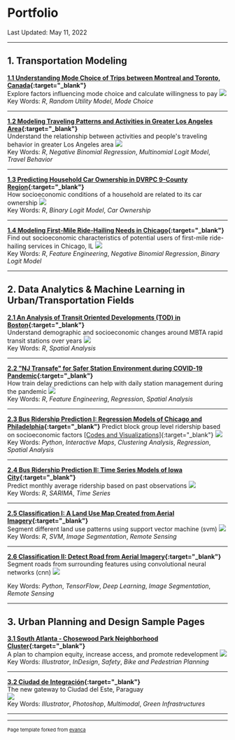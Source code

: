 # Portfolio
Last Updated: May 11, 2022   

---
## 1. Transportation Modeling

**[1.1 Understanding Mode Choice of Trips between Montreal and Toronto, Canada](contents/Portfolio-CanadaModeChoice.pdf){:target="_blank"}**   
Explore factors influencing mode choice and calculate willingness to pay
<img src="images/Portfolio-CanadaModeChoice.jpg?raw=true"/>   
Key Words: *R*, *Random Utility Model*, *Mode Choice*

---
**[1.2 Modeling Traveling Patterns and Activities in Greater Los Angeles Area](contents/Portfolio-LATravelingPattern.pdf){:target="_blank"}**   
Understand the relationship between activities and people's traveling behavior in greater Los Angeles area
<img src="images/Portfolio-LATravelPattern.jpg?raw=true"/>   
Key Words: *R*, *Negative Binomial Regression*, *Multinomial Logit Model*, *Travel Behavior*

---
**[1.3 Predicting Household Car Ownership in DVRPC 9-County Region](contents/Portfolio-DVRPCCarOwnership.pdf){:target="_blank"}**   
How socioeconomic conditions of a household are related to its car ownership
<img src="images/Portfolio-DVRPCCarOwnership.jpg?raw=true"/>   
Key Words: *R*, *Binary Logit Model*, *Car Ownership*

---
**[1.4 Modeling First-Mile Ride-Hailing Needs in Chicago](contents/Portfolio-RideHail.pdf){:target="_blank"}**   
Find out socioeconomic characteristics of potential users of first-mile ride-hailing services in Chicago, IL
<img src="images/Portfolio-RideHail.jpg?raw=true"/>   
Key Words: *R*, *Feature Engineering*, *Negative Binomial Regression*, *Binary Logit Model*

---
## 2. Data Analytics & Machine Learning in Urban/Transportation Fields

**[2.1 An Analysis of Transit Oriented Developments (TOD) in Boston](contents/Portfolio_BostonTOD.html){:target="_blank"}**   
Understand demographic and socioeconomic changes around MBTA rapid transit stations over years
<img src="images/Portfolio-BostonTOD.jpg?raw=true"/>   
Key Words: *R*, *Spatial Analysis*

---
**[2.2 "NJ Transafe" for Safer Station Environment during COVID-19 Pandemic](contents/Portfolio-NJTransafe_1.pdf){:target="_blank"}**   
How train delay predictions can help with daily station management during the pandemic
<img src="images/Portfolio-NJTransafe.jpg?raw=true"/>   
Key Words: *R*, *Feature Engineering*, *Regression*, *Spatial Analysis*

---
**[2.3 Bus Ridership Prediction I: Regression Models of Chicago and Philadelphia](https://github.com/jiamintan/final-project-city-hall-llc){:target="_blank"}**
Predict block group level ridership based on socioeconomic factors [\[Codes and Visualizations\]](contents/Portfolio-BusRidership_I_Codes.html){:target="_blank"}
<img src="images/Portfolio-BusRidership_I.jpg?raw=true"/>   
Key Words: *Python*, *Interactive Maps*, *Clustering Analysis*, *Regression*, *Spatial Analysis*

---
**[2.4 Bus Ridership Prediction II: Time Series Models of Iowa City](contents/Portfolio-TimeSeries.pdf){:target="_blank"}**   
Predict monthly average ridership based on past observations
<img src="images/Portfolio-BusRidership_II.jpg?raw=true"/>   
Key Words: *R*, *SARIMA*, *Time Series*

---
**[2.5 Classification I: A Land Use Map Created from Aerial Imagery](contents/Portfolio-Classification_I.pdf){:target="_blank"}**   
Segment different land use patterns using support vector machine (svm)
<img src="images/Portfolio-Classification_I.jpg?raw=true"/>   
Key Words: *R*, *SVM*, *Image Segmentation*, *Remote Sensing*

---
**[2.6 Classification II: Detect Road from Aerial Imagery](https://github.com/CPLN-680-Spring-2022/Tan_Jiamin_RoadDetection){:target="_blank"}**
Segment roads from surrounding features using convolutional neural networks (cnn)
<img src="images/Portfolio-RoadDetection.png?raw=true"/>

Key Words: *Python*, *TensorFlow*, *Deep Learning*, *Image Segmentation*, *Remote Sensing*

---
## 3. Urban Planning and Design Sample Pages

**[3.1 South Atlanta - Chosewood Park Neighborhood Cluster](contents/Portfolio-SouthAtlanta_ChosewoodPark_Sample.pdf){:target="_blank"}**   
A plan to champion equity, increase access, and promote redevelopment
<img src="images/Portfolio-Atlanta.jpg?raw=true"/>   
Key Words: *Illustrator*, *InDesign*, *Safety*, *Bike and Pedestrian Planning*

---
**[3.2 Ciudad de Integración](contents/Portfolio-CDE_Sample.pdf){:target="_blank"}**   
The new gateway to Ciudad del Este, Paraguay   
<img src="images/Portfolio-CDE.jpg?raw=true"/>   
Key Words: *Illustrator*, *Photoshop*, *Multimodal*, *Green Infrastructures*

---




---
<p style="font-size:11px">Page template forked from <a href="https://github.com/evanca/quick-portfolio">evanca</a></p>
<!-- Remove above link if you don't want to attibute -->

